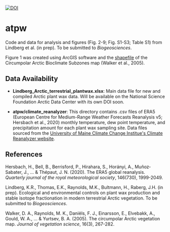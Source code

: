 [![DOI](https://zenodo.org/badge/DOI/10.5281/zenodo.16754381.svg)](https://doi.org/10.5281/zenodo.16754381)

# atpw

Code and data for analysis and figures (Fig. 2-9; Fig. S1-S3; Table S1) from Lindberg et al. (in prep). To be submitted to _Biogeosciences_.

Figure 1 was created using ArcGIS software and the [shapefile](https://www.arcgis.com/home/item.html?id=d3d515c5443f4017951765d44addaac8) of the Circumpolar Arctic Bioclimate Subzones map (Walker et al., 2005).

## Data Availability
- **Lindberg_Arctic_terrestrial_plantwax.xlsx**: Main data file for new and compiled Arctic plant wax data. Will be available on the National Science Foundation Arctic Data Center with its own DOI soon.
  
- **atpw/climate_reanalyzer**: This directory contains .csv files of ERA5 (European Centre for Medium-Range Weather Forecasts Reanalysis v5; Hersbach et al., 2020) monthly temperature, dew point temperature, and precipitation amount for each plant wax sampling site. Data files sourced from the [University of Maine Climate Change Institue's Climate Reanalyzer website](https://climatereanalyzer.org/research_tools/monthly_tseries/).

## References
Hersbach, H., Bell, B., Berrisford, P., Hirahara, S., Horányi, A., Muñoz‐Sabater, J., ... & Thépaut, J. N. (2020). The ERA5 global reanalysis. _Quarterly journal of the royal meteorological society_, 146(730), 1999-2049.

Lindberg, K.R., Thomas, E.K., Raynolds, M.K., Bultmann, H., Raberg, J.H. (in prep). Ecological and environmental controls on plant wax production and stable isotope fractionation in modern terrestrial Arctic vegetation. To be submitted to _Biogeosciences_.

Walker, D. A., Raynolds, M. K., Daniëls, F. J., Einarsson, E., Elvebakk, A., Gould, W. A., ... & Yurtsev, B. A. (2005). The circumpolar Arctic vegetation map. _Journal of vegetation science_, 16(3), 267-282.

